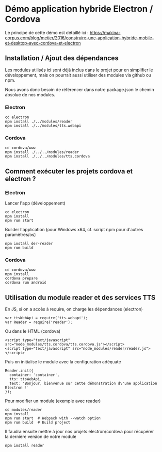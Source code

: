 # Démo application hybride Electron / Cordova

Le principe de cette démo est détaillé ici : https://makina-corpus.com/blog/metier/2016/construire-une-application-hybride-mobile-et-desktop-avec-cordova-et-electron


## Installation / Ajout des dépendances

Les modules utilisés ici sont déjà inclus dans le projet pour en simplifier le développement, mais on pourrait aussi utiliser des modules via github ou npm.

Nous avons donc besoin de référencer dans notre package.json le chemin absolue de nos modules.

### Electron

```
cd electron
npm install ./../modules/reader
npm install ./../modules/tts.webapi
```

### Cordova

```
cd cordova/www
npm install ./../../modules/reader
npm install ./../../modules/tts.cordova
```

## Comment exécuter les projets cordova et electron ?

### Electron

Lancer l'app (développement)

```
cd electron
npm install
npm run start
```

Builder l'application (pour Windows x64, cf. script npm pour d'autres paramètres/os)

```
npm install der-reader
npm run build
```


### Cordova

```
cd cordova/www
npm install
cordova prepare
cordova run android
```

## Utilisation du module reader et des services TTS

En JS, si on a accès à require, on charge les dépendances (electron)

```
var ttsWebApi = require('tts.webapi');
var Reader = require('reader');
```
Ou dans le HTML (cordova)

```
<script type="text/javascript" src="node_modules/tts.cordova/tts.cordova.js"></script>
<script type="text/javascript" src="node_modules/reader/reader.js"></script>
```

Puis on initialise le module avec la configuration adéquate

```
Reader.init({
  container: 'container',
  tts: ttsWebApi,
  text: 'Bonjour, bienvenue sur cette démonstration d\'une application Electron !'
});

```

Pour modifier un module (exemple avec reader)

```
cd modules/reader
npm install
npm run start  # Webpack with --watch option
npm run build  # Build project
```

Il faudra ensuite mettre à jour nos projets electron/cordova pour récupérer la dernière version de notre module

```
npm install reader
```
